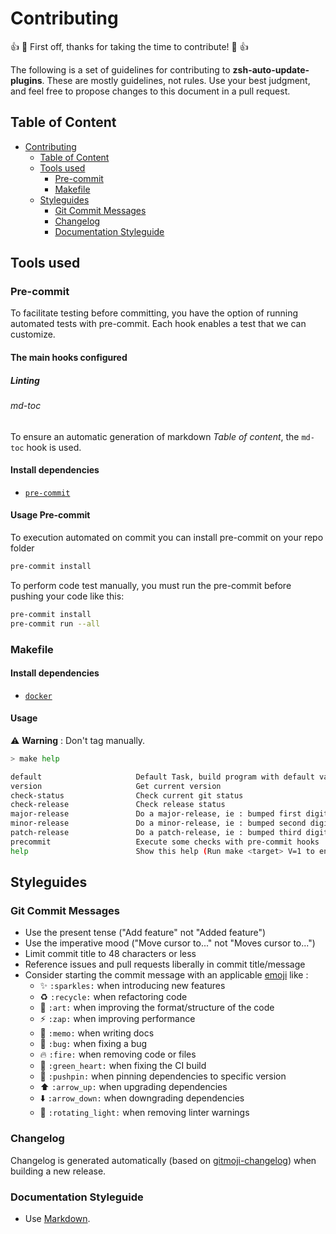 # Contributing

:+1: :tada: First off, thanks for taking the time to contribute! :tada: :+1:

The following is a set of guidelines for contributing to **zsh-auto-update-plugins**. These are mostly guidelines, not rules. Use your best judgment, and feel free to propose changes to this document in a pull request.

## Table of Content

<!--TOC-->

- [Contributing](#contributing)
  - [Table of Content](#table-of-content)
  - [Tools used](#tools-used)
    - [Pre-commit](#pre-commit)
    - [Makefile](#makefile)
  - [Styleguides](#styleguides)
    - [Git Commit Messages](#git-commit-messages)
    - [Changelog](#changelog)
    - [Documentation Styleguide](#documentation-styleguide)

<!--TOC-->

## Tools used

### Pre-commit

To facilitate testing before committing, you have the option of running automated tests with pre-commit. Each hook enables a test that we can customize.

#### The main hooks configured

##### Linting

###### md-toc

To ensure an automatic generation of markdown *Table of content*, the `md-toc` hook is used.

#### Install dependencies

* [`pre-commit`](https://pre-commit.com/#install)

#### Usage Pre-commit

To execution automated on commit you can install pre-commit on your repo folder

```bash
pre-commit install
```

To perform code test manually, you must run the pre-commit before pushing your code
like this:

```bash
pre-commit install
pre-commit run --all
```

### Makefile

#### Install dependencies

* [`docker`](https://docs.docker.com/get-docker/)

#### Usage

:warning: **Warning** : Don't tag manually.

```bash
> make help

default                     Default Task, build program with default values
version                     Get current version
check-status                Check current git status
check-release               Check release status
major-release               Do a major-release, ie : bumped first digit X+1.y.z
minor-release               Do a minor-release, ie : bumped second digit x.Y+1.z
patch-release               Do a patch-release, ie : bumped third digit x.y.Z+1
precommit                   Execute some checks with pre-commit hooks
help                        Show this help (Run make <target> V=1 to enable verbose)
```

## Styleguides

### Git Commit Messages

* Use the present tense ("Add feature" not "Added feature")
* Use the imperative mood ("Move cursor to..." not "Moves cursor to...")
* Limit commit title to 48 characters or less
* Reference issues and pull requests liberally in commit title/message
* Consider starting the commit message with an applicable [emoji](https://gitmoji.dev/) like :
    * :sparkles: `:sparkles:` when introducing new features
    * :recycle: `:recycle:` when refactoring code
    * :art: `:art:` when improving the format/structure of the code
    * :zap: `:zap:` when improving performance
    * :memo: `:memo:` when writing docs
    * :bug: `:bug:` when fixing a bug
    * :fire: `:fire:` when removing code or files
    * :green_heart: `:green_heart:` when fixing the CI build
    * :pushpin: `:pushpin:` when pinning dependencies to specific version
    * :arrow_up: `:arrow_up:` when upgrading dependencies
    * :arrow_down: `:arrow_down:` when downgrading dependencies
    * :rotating_light: `:rotating_light:` when removing linter warnings

### Changelog

Changelog is generated automatically (based on [gitmoji-changelog](https://github.com/frinyvonnick/gitmoji-changelog)) when building a new release.


### Documentation Styleguide

* Use [Markdown](https://daringfireball.net/projects/markdown).
